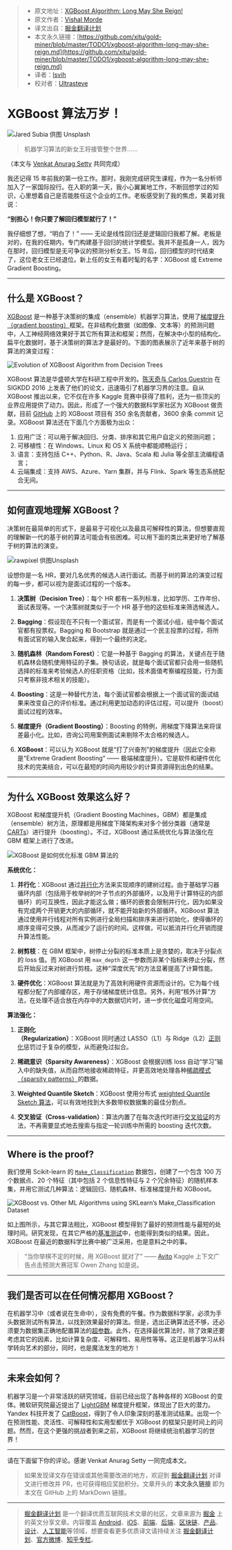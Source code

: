 > * 原文地址：[XGBoost Algorithm: Long May She Reign!](https://towardsdatascience.com/https-medium-com-vishalmorde-xgboost-algorithm-long-she-may-rein-edd9f99be63d)
> * 原文作者：[Vishal Morde](https://medium.com/@vishalmorde)
> * 译文出自：[掘金翻译计划](https://github.com/xitu/gold-miner)
> * 本文永久链接：[https://github.com/xitu/gold-miner/blob/master/TODO1/xgboost-algorithm-long-may-she-reign.md](https://github.com/xitu/gold-miner/blob/master/TODO1/xgboost-algorithm-long-may-she-reign.md)
> * 译者：[lsvih](https://github.com/lsvih)
> * 校对者：[Ultrasteve](https://github.com/Ultrasteve)

# XGBoost 算法万岁！

![[Jared Subia 供图](https://unsplash.com/photos/QczH4IiPNx0?utm_source=unsplash&utm_medium=referral&utm_content=creditCopyText) [Unsplash](https://unsplash.com/search/photos/tiara?utm_source=unsplash&utm_medium=referral&utm_content=creditCopyText)](https://miro.medium.com/max/700/1*kgJB2bz_asCdAsRd2pT0CA.png)

> 机器学习算法的新女王将接管整个世界……

（本文与 [Venkat Anurag Setty](https://towardsdatascience.com/u/e15e82916c90) 共同完成）

我还记得 15 年前我的第一份工作。那时，我刚完成研究生课程，作为一名分析师加入了一家国际投行。在入职的第一天，我小心翼翼地工作，不断回想学过的知识，心里想着自己是否能胜任这个企业的工作。老板感受到了我的焦虑，笑着对我说：

**“别担心！你只要了解回归模型就行了！”**

我仔细想了想，“明白了！” —— 无论是线性回归还是逻辑回归我都了解。老板是对的，在我的任期内，专门构建基于回归的统计学模型。我并不是孤身一人，因为在那时，回归模型是无可争议的预测分析女王。15 年后，回归模型的时代结束了，这位老女王已经退位。新上任的女王有着时髦的名字：XGBoost 或 Extreme Gradient Boosting。

***

## 什么是 XGBoost？

[XGBoost](https://xgboost.ai/) 是一种基于决策树的集成（ensemble）机器学习算法，使用了[梯度提升（gradient boosting）](https://en.wikipedia.org/wiki/Gradient_boosting)框架。在非结构化数据（如图像、文本等）的预测问题中，人工神经网络效果好于其它所有算法和框架；然而，在解决中小型的结构化、扁平化数据时，基于决策树的算法才是最好的。下面的图表展示了近年来基于树的算法的演变过程：

![Evolution of XGBoost Algorithm from Decision Trees](https://cdn-images-1.medium.com/max/2000/1*QJZ6W-Pck_W7RlIDwUIN9Q.jpeg)

XGBoost 算法是华盛顿大学在科研工程中开发的。[陈天奇与 Carlos Guestrin](https://arxiv.org/pdf/1603.02754.pdf) 在 SIGKDD 2016 上发表了他们的论文，迅速吸引了机器学习界的注意。自从 XGBoost 推出以来，它不仅在许多 Kaggle 竞赛中获得了胜利，还为一些顶尖的业界应用提供了动力。因此，形成了一个强大的数据科学家社区为 XGBoost 做贡献，目前 [GitHub](https://github.com/dmlc/xgboost/) 上的 XGBoost 项目有 350 余名贡献者，3600 余条 commit 记录。XGBoost 算法还在下面几个方面极为出众：

1. 应用广泛：可以用于解决回归、分类、排序和其它用户自定义的预测问题；
2. 可移植性：在 Windows、Linux 和 OS X 系统中都能顺畅运行；
3. 语言：支持包括 C++、Python、R、Java、Scala 和 Julia 等全部主流编程语言；
4. 云端集成：支持 AWS、Azure、Yarn 集群，并与 Flink、Spark 等生态系统配合无间。

***

## 如何直观地理解 XGBoost？

决策树在最简单的形式下，是最易于可视化以及最具可解释性的算法，但想要直观的理解新一代的基于树的算法可能会有些困难。可以用下面的类比来更好地了解基于树的算法的演变。

![[rawpixel](https://unsplash.com/photos/cnseVhmbA7k?utm_source=unsplash&utm_medium=referral&utm_content=creditCopyText) 供图[Unsplash](https://unsplash.com/search/photos/interview?utm_source=unsplash&utm_medium=referral&utm_content=creditCopyText)](https://cdn-images-1.medium.com/max/11030/1*Uwbv9Nzv7uoZV_hJwrsPGQ.jpeg)

设想你是一名 HR，要对几名优秀的候选人进行面试。而基于树的算法的演变过程的每一步，都可以视为是面试过程的一个版本。

1. **决策树（Decision Tree）**：每个 HR 都有一系列标准，比如学历、工作年份、面试表现等。一个决策树就类似于一个 HR 基于他的这些标准来筛选候选人。

2. **Bagging**：假设现在不只有一个面试官，而是有一个面试小组，组中每个面试官都有投票权。Bagging 和 Bootstrap 就是通过一个民主投票的过程，将所有面试官的输入聚合起来，得到一个最终的决定。

3. **随机森林（Random Forest）**：它是一种基于 Bagging 的算法，关键点在于随机森林会随机使用特征的子集。换句话说，就是每个面试官都只会用一些随机选择的标准来考验候选人的任职资格（比如，技术面值考察编程技能，行为面只考察非技术相关的技能）。

4. **Boosting**：这是一种替代方法，每个面试官都会根据上一个面试官的面试结果来改变自己的评价标准。通过利用更加动态的评估过程，可以提升（boost）面试过程的效率。

5. **梯度提升（Gradient Boosting）**：Boosting 的特例，用梯度下降算法来将误差最小化。比如，咨询公司用案例面试来剔除不太合格的候选人。

6. **XGBoost**：可以认为 XGBoost 就是“打了兴奋剂”的梯度提升（因此它全称是“Extreme Gradient Boosting” —— 极端梯度提升）。它是软件和硬件优化技术的完美结合，可以在最短的时间内用较少的计算资源得到出色的结果。

***

## 为什么 XGBoost 效果这么好？

XGBoost 和梯度提升机（Gradient Boosting Machines，GBM）都是集成（ensemble）树方法，原理都是用梯度下降架构来对多个弱分类器（通常是 [CARTs](https://www.datasciencecentral.com/profiles/blogs/introduction-to-classification-regression-trees-cart)）进行提升（boosting）。不过，XGBoost 通过系统优化与算法强化在 GBM 框架上进行了改进。

![XGBoost 是如何优化标准 GBM 算法的](https://cdn-images-1.medium.com/max/2000/1*FLshv-wVDfu-i54OqvZdHg.png)

**系统优化：**

1. **并行化**：XGBoost 通过[并行化](http://zhanpengfang.github.io/418home.html)方法来实现顺序的建树过程。由于基础学习器循环内部（包括用于枚举树的叶子节点的外部循环，以及用于计算特征的内部循环）的可互换性，因此才能这么做；循环的嵌套会限制并行化，因为如果没有完成两个开销更大的内部循环，就不能开始新的外部循环。XGBoost 算法通过使用并行线程对所有实例进行全局扫描和排序来进行初始化，使得循环的顺序变得可交换，从而减少了运行的时间。这样做，可以抵消并行化开销而提升算法性能。

2. **树剪枝**：在 GBM 框架中，树停止分裂的标准本质上是贪婪的，取决于分裂点的 loss 值。而 XGBoost 用 `max_depth` 这一参数而非某个指标来停止分裂，然后开始反过来对树进行剪枝。这种“深度优先”的方法显著提高了计算性能。

3. **硬件优化**：XGBoost 算法就是为了高效利用硬件资源而设计的。它为每个线程都分配了内部缓存区，用于存储梯度统计信息。另外，利用“核外计算”方法，在处理不适合放在内存中的大数据切片时，进一步优化磁盘可用空间。

**算法强化：**

1. **正则化（Regularization）**：XGBoost 同时通过 LASSO（L1）与 Ridge（L2）[正则化](https://towardsdatascience.com/l1-and-l2-regularization-methods-ce25e7fc831c)惩罚过于复杂的模型，从而避免过拟合。

2. **稀疏意识（Sparsity Awareness）**：XGBoost 会根据训练 loss 自动“学习”输入中的缺失值，从而自然地接收稀疏特征，并更高效地处理各种[稀疏模式（sparsity patterns）](https://www.kdnuggets.com/2017/10/xgboost-concise-technical-overview.html)的数据。

3. **Weighted Quantile Sketch**：XGBoost 使用分布式 [weighted Quantile Sketch 算法](https://arxiv.org/pdf/1603.02754.pdf)，可以有效地找到大多数带权数据集的最佳分割点。 

4. **交叉验证（Cross-validation）**：算法内置了在每次迭代时进行[交叉验证](https://towardsdatascience.com/cross-validation-in-machine-learning-72924a69872f)的方法，不再需要显式地去搜索与指定一轮训练中所需的 boosting 迭代次数。

***

## Where is the proof?

我们使用 Scikit-learn 的 [`Make_Classification`](https://scikit-learn.org/stable/modules/generated/sklearn.datasets.make_classification.html) 数据包，创建了一个包含 100 万个数据点、20 个特征（其中包括 2 个信息性特征与 2 个冗余特征）的随机样本集，并用它测试几种算法：逻辑回归、随机森林、标准梯度提升和 XGBoost。

![XGBoost vs. Other ML Algorithms using SKLearn’s Make_Classification Dataset](https://cdn-images-1.medium.com/max/2000/1*U72CpSTnJ-XTjCisJqCqLg.jpeg)

如上图所示，与其它算法相比，XGBoost 模型得到了最好的预测性能与最短的处理时间。研究发现，在其它严格的[基准测试](https://github.com/szilard/benchm-ml)中，也能得到类似的结果。因此，XGBoost 在最近的数据科学比赛中被广泛采用，也是意料之中的事。

> “当你举棋不定的时候，用 XGBoost 就对了” —— [Avito](http://blog.kaggle.com/2015/08/26/avito-winners-interview-1st-place-owen-zhang/) Kaggle 上下文广告点击预测大赛冠军 Owen Zhang 如是说。

***

## 我们是否可以在任何情况都用 XGBoost？

在机器学习中（或者说在生命中），没有免费的午餐。作为数据科学家，必须为手头数据测试所有算法，以找到效果最好的算法。但是，选出正确算法还不够，还必须要为数据集正确地配置算法的[超参数](https://www.analyticsvidhya.com/blog/2016/03/complete-guide-parameter-tuning-xgboost-with-codes-python/)。此外，在选择最优算法时，除了效果还要考虑其它的因素，比如计算复杂度、可解释性、易用性等等。这正是机器学习从科学转向艺术的部分，同时，也是魔法发生的地方！

***

## 未来会如何？

机器学习是一个非常活跃的研究领域，目前已经出现了各种各样的 XGBoost 的变体。微软研究院最近提出了 [LightGBM](https://www.microsoft.com/en-us/research/project/lightgbm/) 梯度提升框架，体现出了巨大的潜力。Yandex 科技开发了 [CatBoost](https://catboost.ai/)，得到了令人印象深刻的基准测试结果。出现一个在预测性能、灵活性、可解释性和实用型都优于 XGBoost 的框架只是时间上的问题。然而，在这个更强的挑战者到来之前，XGBoost 将继续统治机器学习的世界！

***

请在下面留下你的评论。感谢 Venkat Anurag Setty 一同完成本文。

> 如果发现译文存在错误或其他需要改进的地方，欢迎到 [掘金翻译计划](https://github.com/xitu/gold-miner) 对译文进行修改并 PR，也可获得相应奖励积分。文章开头的 **本文永久链接** 即为本文在 GitHub 上的 MarkDown 链接。

---

> [掘金翻译计划](https://github.com/xitu/gold-miner) 是一个翻译优质互联网技术文章的社区，文章来源为 [掘金](https://juejin.im) 上的英文分享文章。内容覆盖 [Android](https://github.com/xitu/gold-miner#android)、[iOS](https://github.com/xitu/gold-miner#ios)、[前端](https://github.com/xitu/gold-miner#前端)、[后端](https://github.com/xitu/gold-miner#后端)、[区块链](https://github.com/xitu/gold-miner#区块链)、[产品](https://github.com/xitu/gold-miner#产品)、[设计](https://github.com/xitu/gold-miner#设计)、[人工智能](https://github.com/xitu/gold-miner#人工智能)等领域，想要查看更多优质译文请持续关注 [掘金翻译计划](https://github.com/xitu/gold-miner)、[官方微博](http://weibo.com/juejinfanyi)、[知乎专栏](https://zhuanlan.zhihu.com/juejinfanyi)。
